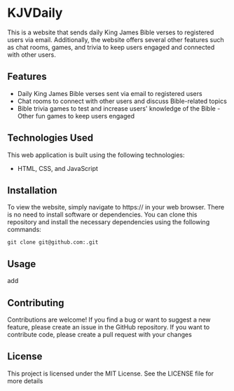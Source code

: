 # KJVDaily
This is a website that sends daily King James Bible verses to registered users via email. Additionally, the website offers several other features such as chat rooms, games, and trivia to keep users engaged and connected with other users.

## Features
- Daily King James Bible verses sent via email to registered users
- Chat rooms to connect with other users and discuss Bible-related topics
- Bible trivia games to test and increase users' knowledge of the Bible
-Other fun games to keep users engaged

## Technologies Used
This web application is built using the following technologies:
- HTML, CSS, and JavaScript

## Installation
To view the website, simply navigate to  https:// in your web browser. There is no need to install software or dependencies.
You can clone this repository and install the necessary dependencies using the following commands:

`git clone git@github.com:.git`

## Usage
add

## Contributing
Contributions are welcome! If you find a bug or want to suggest a new feature, please create an issue in the GitHub repository. If you want to contribute code, please create a pull request with your changes

## License
This project is licensed under the MIT License. See the LICENSE file for more details
